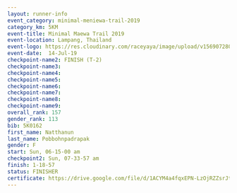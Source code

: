 ```yaml
---
layout: runner-info 
event_category: minimal-meniewa-trail-2019 
category_km: 5KM 
event-title: Minimal Maewa Trail 2019 
event-location: Lampang, Thailand 
event-logo: https://res.cloudinary.com/raceyaya/image/upload/v1569072805/logo/minimal-trail_ktnvsp.jpg 
event-date:  14-Jul-19 
checkpoint-name2: FINISH (T-2) 
checkpoint-name3: 
checkpoint-name4: 
checkpoint-name5: 
checkpoint-name6: 
checkpoint-name7: 
checkpoint-name8: 
checkpoint-name9: 
overall_rank: 157
gender_rank: 113
bib: 5K0162
first_name: Natthanun
last_name: Pobbohnpadrapak
gender: F
start: Sun, 06-15-00 am
checkpoint2: Sun, 07-33-57 am
finish: 1-18-57
status: FINISHER
certificate: https://drive.google.com/file/d/1ACYM4a4fqxEPN-LzOjRZZsrJtND-KS9P/view?usp=sharing
---
```

